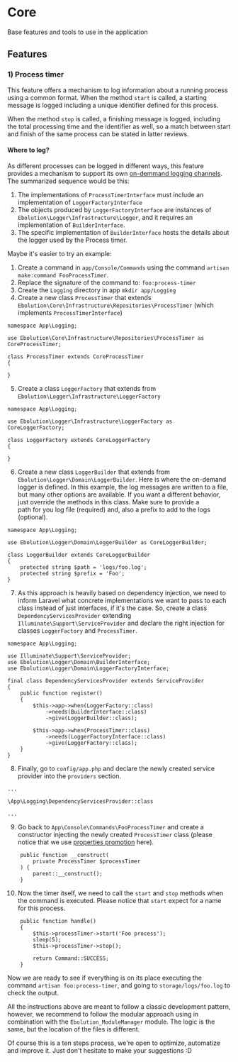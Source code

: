 # Core

Base features and tools to use in the application

## Features

### 1) Process timer

This feature offers a mechanism to log information about a running process using a common format. When the method 
`start` is called, a starting message is logged including a unique identifier defined for this process.

When the method `stop` is called, a finishing message is logged, including the total processing time and the 
identifier as well, so a match between start and finish of the same process can be stated in latter reviews.

#### Where to log?

As different processes can be logged in different ways, this feature provides a mechanism to support its own 
[on-demmand logging channels](https://laravel.com/docs/9.x/logging#on-demand-channels). The summarized sequence 
would be this:

1. The implementations of `ProcessTimerInterface` must include an implementation of `LoggerFactoryInterface`
2. The objects produced by `LoggerFactoryInterface` are instances of `Ebolution\Logger\Infrastructure\Logger`, 
   and it requires an implementation of `BuilderInterface`.
3. The specific implementation of `BuilderInterface` hosts the details about the logger used by the Process timer.

Maybe it's easier to try an example:

1. Create a command in `app/Console/Commands` using the command `artisan make:command FooProcessTimer`.
2. Replace the signature of the command to: `foo:process-timer`
3. Create the `Logging` directory in app `mkdir app/Logging`
4. Create a new class `ProcessTimer` that extends `Ebolution\Core\Infrastructure\Repositories\ProcessTimer` (which 
   implements `ProcessTimerInterface`)
````
namespace App\Logging;

use Ebolution\Core\Infrastructure\Repositories\ProcessTimer as CoreProcessTimer;

class ProcessTimer extends CoreProcessTimer
{

}
````
5. Create a class `LoggerFactory` that extends from `Ebolution\Logger\Infrastructure\LoggerFactory`
````
namespace App\Logging;

use Ebolution\Logger\Infrastructure\LoggerFactory as CoreLoggerFactory;

class LoggerFactory extends CoreLoggerFactory
{

}
````
6. Create a new class `LoggerBuilder` that extends from `Ebolution\Logger\Domain\LoggerBuilder`. Here is where 
   the on-demand logger is defined. In this example, the log messages are written to a file, but many other options 
   are available. If you want a different behavior, just override the methods in this class. Make sure to provide a  
   path for you log file (required) and, also a prefix to add to the logs (optional).
````
namespace App\Logging;

use Ebolution\Logger\Domain\LoggerBuilder as CoreLoggerBuilder;

class LoggerBuilder extends CoreLoggerBuilder
{
    protected string $path = 'logs/foo.log';
    protected string $prefix = 'Foo';
}
````
7. As this approach is heavily based on dependency injection, we need to inform Laravel what concrete 
   implementations we want to pass to each class instead of just interfaces, if it's the case. So, create a class 
   `DependencyServicesProvider` extending `Illuminate\Support\ServiceProvider` and declare the right injection for 
   classes `LoggerFactory` and `ProcessTimer`.
````
namespace App\Logging;

use Illuminate\Support\ServiceProvider;
use Ebolution\Logger\Domain\BuilderInterface;
use Ebolution\Logger\Domain\LoggerFactoryInterface;

final class DependencyServicesProvider extends ServiceProvider
{
    public function register()
    {
        $this->app->when(LoggerFactory::class)
            ->needs(BuilderInterface::class)
            ->give(LoggerBuilder::class);

        $this->app->when(ProcessTimer::class)
            ->needs(LoggerFactoryInterface::class)
            ->give(LoggerFactory::class);
    }
}
````
8. Finally, go to `config/app.php` and declare the newly created service provider into the `providers` section.
````
...

\App\Logging\DependencyServicesProvider::class

...
````
9. Go back to `App\Console\Commands\FooProcessTimer` and create a constructor injecting the newly created `ProcessTimer` 
   class (please notice that we use [properties promotion](https://stitcher.io/blog/constructor-promotion-in-php-8) 
   here).
````
    public function __construct(
        private ProcessTimer $processTimer
    ) {
        parent::__construct();
    }
````
10. Now the timer itself, we need to call the `start` and `stop` methods when the command is executed. Please notice 
    that `start` expect for a name for this process.
````
    public function handle()
    {
        $this->processTimer->start('Foo process');
        sleep(5);
        $this->processTimer->stop();

        return Command::SUCCESS;
    }
````

Now we are ready to see if everything is on its place executing the command `artisan foo:process-timer`, and going to 
`storage/logs/foo.log` to check the output.

All the instructions above are meant to follow a classic development pattern, however, we recommend to follow the 
modular approach using in combination with the `Ebolution_ModuleManager` module. The logic is the same, but the 
location of the files is different.

Of course this is a ten steps process, we're open to optimize, automatize and improve it. Just don't hesitate to make 
your suggestions :D
